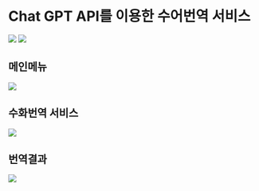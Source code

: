 # Chat GPT API를 이용한 수어번역 서비스
 <img src="https://venturebeat.com/wp-content/uploads/2019/03/openai-1.png?fit=750%2C313&strip=all">
 <img src="https://edgio.clien.net/F01/13907463/209bc3ad29c57.png?scale=width[740],options[limit]">

## 메인메뉴
 <img src="https://velog.velcdn.com/images/brightface/post/2c892e41-e90a-4dc3-b66f-a9fb0ba67b74/image.png">
 
## 수화번역 서비스
<img src="https://velog.velcdn.com/images/brightface/post/2c892e41-e90a-4dc3-b66f-a9fb0ba67b74/image.png">

## 번역결과
<img src= "https://velog.velcdn.com/images/brightface/post/18923624-ca81-4bc1-9dba-67b8d0e8b726/image.png">
